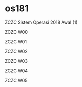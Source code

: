 # os181
ZCZC Sistem Operasi 2018 Awal (1)

ZCZC W00 

ZCZC W01 

ZCZC W02 

ZCZC W03 

ZCZC W04 

ZCZC W05 
